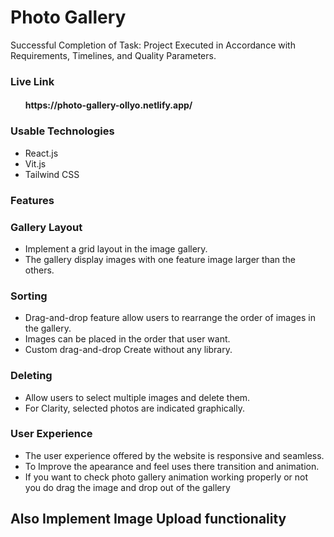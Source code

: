 # Photo Gallery

Successful Completion of Task: Project Executed in Accordance with Requirements, Timelines, and Quality Parameters.

### Live Link

<ul>
    <h4>https://photo-gallery-ollyo.netlify.app/</h4>
</ul>

### Usable Technologies

<ul>
    <li>React.js</li>
    <li>Vit.js</li>
    <li>Tailwind CSS</li>
</ul>

### Features

### Gallery Layout

 <ul>
  <li>Implement a grid layout in the image gallery.</li>
  <li>The gallery display images with one feature image larger than the others.</li>
 </ul>

### Sorting

 <ul>
    <li>Drag-and-drop feature allow users to rearrange the order of images in the gallery.</li>
    <li>Images can be placed in the order that user want.</li>
    <li>Custom drag-and-drop Create without any library.</li> 
 </ul>

### Deleting

 <ul>
    <li>Allow users to select multiple images and delete them.</li>
    <li>For Clarity, selected photos are indicated graphically.</li>
 </ul>

### User Experience

 <ul>
    <li>The user experience offered by the website is responsive and seamless.</li>
    <li>To Improve the apearance and feel uses there transition and animation.</li>
    <li>If you want to check photo gallery animation working properly or not you do drag the image and drop out of the gallery</li>
 </ul>

## Also Implement Image Upload functionality
